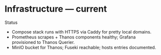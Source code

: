 # Infrastructure — current

Status
- Compose stack runs with HTTPS via Caddy for pretty local domains.
- Prometheus scrapes + Thanos components healthy; Grafana provisioned to Thanos Querier.
- MinIO bucket for Thanos; Fuseki reachable; hosts entries documented.
